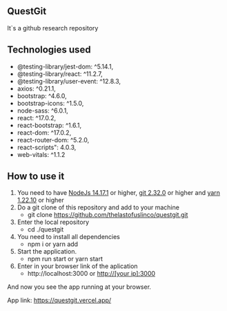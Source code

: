 ## QuestGit

It`s a github research repository

## Technologies used

- @testing-library/jest-dom: ^5.14.1,
- @testing-library/react: ^11.2.7,
- @testing-library/user-event: ^12.8.3,
- axios: ^0.21.1,
- bootstrap: ^4.6.0,
- bootstrap-icons: ^1.5.0,
- node-sass: ^6.0.1,
- react: ^17.0.2,
- react-bootstrap: ^1.6.1,
- react-dom: ^17.0.2,
- react-router-dom: ^5.2.0,
- react-scripts": 4.0.3,
- web-vitals: ^1.1.2

## How to use it

1.  You need to have [NodeJs 14.17.1](https://nodejs.org/en/) or higher, [git 2.32.0](https://git-scm.com/downloads) or higher and [yarn 1.22.10](https://classic.yarnpkg.com/en/docs/install/#windows-stable) or higher
2.  Do a git clone of this repository and add to your machine
    - git clone https://github.com/thelastofuslinco/questgit.git
3.  Enter the local repository
    - cd ./questgit
4.  You need to install all dependencies
    - npm i or yarn add
5.  Start the application.
    - npm run start or yarn start
6.  Enter in your browser link of the aplication
    - http://localhost:3000 or [http://[your ip]:3000](http://ip:3000)

And now you see the app running at your browser.

App link: https://questgit.vercel.app/
